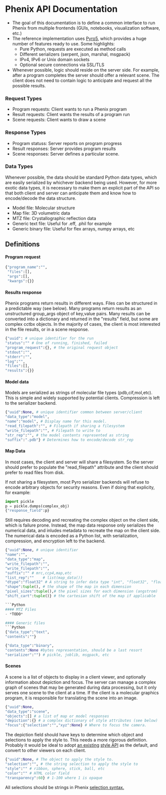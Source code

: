 # Phenix API Documentation

- The goal of this documentation is to define a common interface to run Phenix from multiple frontends (GUIs, notebooks, visualization software, etc.) 
- The reference implementation uses [Pyro5](https://pyro5.readthedocs.io/en/latest/), which provides a huge number of features ready to use. Some highlights:
	- Pure Python, requests are executed as method calls
	- Different serializers (serpent, json, marshal, msgpack)
	- IPv4, IPv6 or Unix domain sockets
	- Optional secure connections via SSL/TLS 
 - Whenever possible, logic should reside on the server side. For example, after a program completes the server should offer a relevant scene. The client does not need to contain logic to anticipate and request all the possible results.
 
### Request Types
- Program requests: Client wants to run a Phenix program
- Result requests: Client wants the results of a program run
- Scene requests: Client wants to draw a scene
	
### Response Types
 - Program statuss: Server reports on program progress
 - Result responses: Server provides program results
 - Scene responses: Server defines a particular scene.
 
 ### Data Types
 Whenever possible, the data should be standard Python data types, which are easily serialized by whichever backend being used. However, for more exotic data types, it is necessary to make them an explicit part of the API so that both client and server can anticipate them and know how to encode/decode the data structure.
 
  - Model file: Molecular structure
  - Map file: 3D volumetric data
  - MTZ file: Crystallographic reflection data
  - Generic text file: Useful for .eff, .phil for example
  - Generic binary file: Useful for flex arrays, numpy arrays, etc
 
## Definitions

#### Program request
```Python
{"program_name":"",
 "files":[],
 "args":[],
 "kwargs":{}}
```
#### Results response
Phenix programs return results in different ways. Files can be structured in a predictable way (see below). Many programs return results as an unstructured group_args object of key,value pairs. Many results can be converted into a dictionary and returned in the "results" field, but some are complex cctbx objects. In the majority of cases, the client is most interested in the file results, or in a scene response. 
```Python
{"uuid": # unique identifier for the run
"status":"" # One of running, finished, failed
"program_request":{}, # the original request object
"stdout":"",
"stderr":"",
"log":"",
"files":[],
"results":{}}
```

#### Model data
Models are serialized as strings of molecular file types (pdb,cif,mol,etc). This is simple and widely supported by potential clients. Compression is left to the serializer backend.
```Python
{"uuid":None, # unique identifier common between server/client
"data_type":"model",
"name":"model", # Display name for this model.
"read_filepath":"", # Filepath if sharing a filesystem
"write_filepath":"", # Filepath to write to 
"str_rep":"", # the model contents represented as string
"suffix":".pdb"} # Determines how to encode/decode str_rep
```
#### Map Data
In most cases, the client and server will share a filesystem. So the server should prefer to populate the "read_filepath" attribute and the client should prefer to read files from disk. 

If not sharing a filesystem, most Pyro serializer backends will refuse to encode arbitrary objects for security reasons. Even if doing that explicity, for example:
```Python
import pickle
p = pickle.dumps(complex_obj)
{"response_field":p}
```
Still requires decoding and recreating the complex object on the client side, which is failure prone. Instead, the map data response only serializes the numerical data, and inludes metadata to recreate the map on the client side. The numerical data is encoded as a Python list, with serialization, compression, and encryption left to the backend. 

```Python
{"uuid":None, # unique identifier
"name":"",
"data_type":"map",
"write_filepath":"",
"write_filepath":"",
"suffix":"" # mrc,ccp4,map,etc
"list_rep":""    # list(map_data()) 
"dtype":"float32" # A string to infer data type "int", "float32", "float64", etc
"shape":tuple(), # the shape of the map in each dimension
"pixel_sizes":tuple(),# the pixel sizes for each dimension (angstrom)
"shift_cart":tuple()} # the cartesian shift of the map if applicable

```Python
#### MTZ Files
- *TODO*

#### Generic files
```Python
{"data_type":"text",
"contents":""}
```


```Python
{"data_type":"binary",
"contents":None #bytes representation, should be a last resort
"serializer":"") # pickle, joblib, msgpack, etc
```
#### Scenes
A scene is a list of objects to display in a client viewer, and optionally information about depiction and focus. The server can manage a complex graph of scenes that may be generated during data processing, but it only serves one scene to the client at a time. If the client is a molecular graphics program, it is responsible for translating the scene into an image. 
```Python
{"uuid":None,
"data_type":"scene",
"objects":[] # a list of map or model responses
"depiction":{} # a complex dictionary of style attributes (see below)
"focus":{"selection":"","xyz":None} # Where to focus the camera. 
```

The depiction field should have keys to determine which object and selections to apply the style to. This needs a more rigorous definition. Probably it would be ideal to adopt [an existing](https://www.cgl.ucsf.edu/chimerax/docs/user/commands/style.html) [style API](https://3dmol.csb.pitt.edu/doc/types.html#AtomStyleSpec) as the default, and convert to other viewers on each client.
```Python
{"uuid":None, # The object to apply the style to.
"selection":"", # the string selection to apply the style to
"style":"" # ribbon, sphere, stick, ball, etc
"color":"" # HTML color field
"transparency":60} # 1-100 where 1 is opaque
```

All selections should be strings in Phenix [selection syntax.](https://phenix-online.org/documentation/reference/atom_selections.html)



